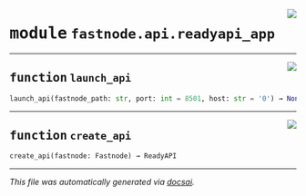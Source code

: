 <!-- markdownlint-disable -->

<a href="https://github.com/khulnasoft/fastnode/blob/main/src/fastnode/api/readyapi_app.py#L0"><img align="right" style="float:right;" src="https://img.shields.io/badge/-source-cccccc?style=flat-square"></a>

# <kbd>module</kbd> `fastnode.api.readyapi_app`





---

<a href="https://github.com/khulnasoft/fastnode/blob/main/src/fastnode/api/readyapi_app.py#L11"><img align="right" style="float:right;" src="https://img.shields.io/badge/-source-cccccc?style=flat-square"></a>

## <kbd>function</kbd> `launch_api`

```python
launch_api(fastnode_path: str, port: int = 8501, host: str = '0') → None
```






---

<a href="https://github.com/khulnasoft/fastnode/blob/main/src/fastnode/api/readyapi_app.py#L21"><img align="right" style="float:right;" src="https://img.shields.io/badge/-source-cccccc?style=flat-square"></a>

## <kbd>function</kbd> `create_api`

```python
create_api(fastnode: Fastnode) → ReadyAPI
```








---

_This file was automatically generated via [docsai](https://github.com/khulnasoft/docsai)._
